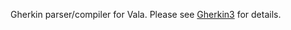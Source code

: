 Gherkin parser/compiler for Vala. Please see [Gherkin3](https://github.com/cucumber/gherkin3) for details.
